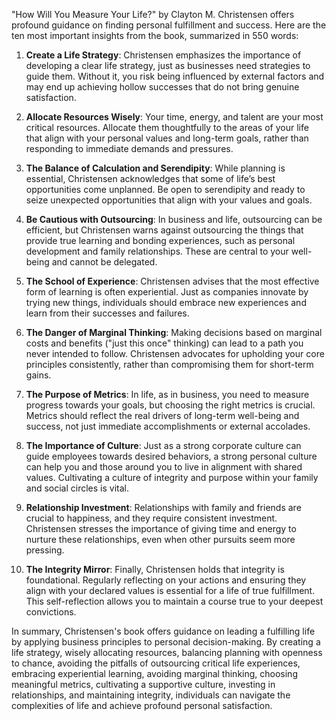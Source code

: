"How Will You Measure Your Life?" by Clayton M. Christensen offers profound guidance on finding personal fulfillment and success. Here are the ten most important insights from the book, summarized in 550 words:

1. **Create a Life Strategy**: Christensen emphasizes the importance of developing a clear life strategy, just as businesses need strategies to guide them. Without it, you risk being influenced by external factors and may end up achieving hollow successes that do not bring genuine satisfaction.

2. **Allocate Resources Wisely**: Your time, energy, and talent are your most critical resources. Allocate them thoughtfully to the areas of your life that align with your personal values and long-term goals, rather than responding to immediate demands and pressures.

3. **The Balance of Calculation and Serendipity**: While planning is essential, Christensen acknowledges that some of life’s best opportunities come unplanned. Be open to serendipity and ready to seize unexpected opportunities that align with your values and goals.

4. **Be Cautious with Outsourcing**: In business and life, outsourcing can be efficient, but Christensen warns against outsourcing the things that provide true learning and bonding experiences, such as personal development and family relationships. These are central to your well-being and cannot be delegated.

5. **The School of Experience**: Christensen advises that the most effective form of learning is often experiential. Just as companies innovate by trying new things, individuals should embrace new experiences and learn from their successes and failures.

6. **The Danger of Marginal Thinking**: Making decisions based on marginal costs and benefits ("just this once" thinking) can lead to a path you never intended to follow. Christensen advocates for upholding your core principles consistently, rather than compromising them for short-term gains.

7. **The Purpose of Metrics**: In life, as in business, you need to measure progress towards your goals, but choosing the right metrics is crucial. Metrics should reflect the real drivers of long-term well-being and success, not just immediate accomplishments or external accolades.

8. **The Importance of Culture**: Just as a strong corporate culture can guide employees towards desired behaviors, a strong personal culture can help you and those around you to live in alignment with shared values. Cultivating a culture of integrity and purpose within your family and social circles is vital.

9. **Relationship Investment**: Relationships with family and friends are crucial to happiness, and they require consistent investment. Christensen stresses the importance of giving time and energy to nurture these relationships, even when other pursuits seem more pressing.

10. **The Integrity Mirror**: Finally, Christensen holds that integrity is foundational. Regularly reflecting on your actions and ensuring they align with your declared values is essential for a life of true fulfillment. This self-reflection allows you to maintain a course true to your deepest convictions.

In summary, Christensen's book offers guidance on leading a fulfilling life by applying business principles to personal decision-making. By creating a life strategy, wisely allocating resources, balancing planning with openness to chance, avoiding the pitfalls of outsourcing critical life experiences, embracing experiential learning, avoiding marginal thinking, choosing meaningful metrics, cultivating a supportive culture, investing in relationships, and maintaining integrity, individuals can navigate the complexities of life and achieve profound personal satisfaction.